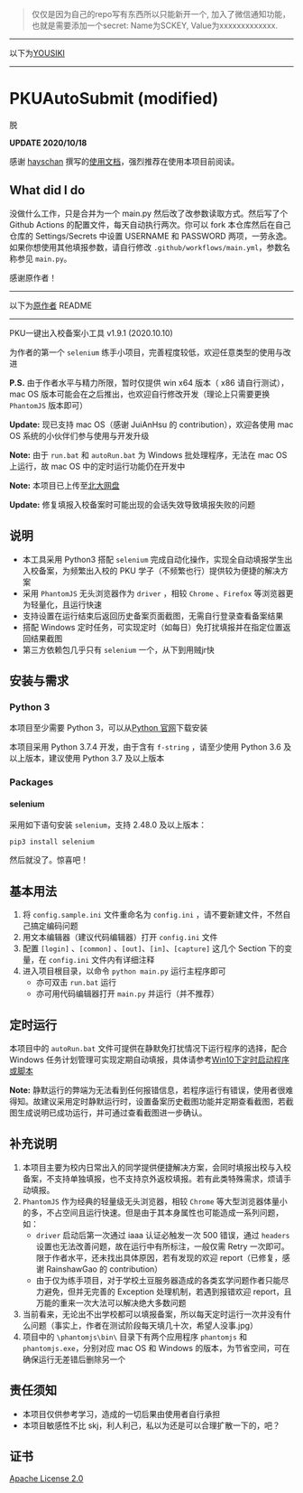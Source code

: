 > 仅仅是因为自己的repo写有东西所以只能新开一个, 加入了微信通知功能，也就是需要添加一个secret: Name为SCKEY, Value为xxxxxxxxxxxxx.
---

以下为[YOUSIKI](https://github.com/YOUSIKI/PKUAutoSubmit)

---
# PKUAutoSubmit (modified)

脱

**UPDATE 2020/10/18**

感谢 [hayschan](https://github.com/hayschan) 撰写的[使用文档](https://haysc.tech/2020/10/17/pku-auto-beian/)，强烈推荐在使用本项目前阅读。

## What did I do

没做什么工作，只是合并为一个 main.py 然后改了改参数读取方式。然后写了个 Github Actions 的配置文件，每天自动执行两次。你可以 fork 本仓库然后在自己仓库的 Settings/Secrets 中设置 USERNAME 和 PASSWORD 两项，一劳永逸。如果你想使用其他填报参数，请自行修改 `.github/workflows/main.yml`，参数名称参见 `main.py`。

感谢原作者！

---

以下为[原作者](https://github.com/Bruuuuuuce/PKUAutoSubmit) README

---

PKU一键出入校备案小工具 v1.9.1 (2020.10.10)

为作者的第一个 `selenium` 练手小项目，完善程度较低，欢迎任意类型的使用与改进

**P.S.** 由于作者水平与精力所限，暂时仅提供 win x64 版本（ x86 请自行测试），mac OS 版本可能会在之后推出，也欢迎自行修改开发（理论上只需要更换 `PhantomJS` 版本即可）

**Update:** 现已支持 mac OS（感谢 JuiAnHsu 的 contribution），欢迎各使用 mac OS 系统的小伙伴们参与使用与开发升级

**Note:** 由于 `run.bat` 和 `autoRun.bat` 为 Windows 批处理程序，无法在 mac OS 上运行，故 mac OS 中的定时运行功能仍在开发中

**Note:** 本项目已上传至[北大网盘](https://disk.pku.edu.cn/#/link/238B48AD673833F65A9EE34181654B07)

**Update:** 修复填报入校备案时可能出现的会话失效导致填报失败的问题

## 说明

- 本工具采用 Python3 搭配 `selenium` 完成自动化操作，实现全自动填报学生出入校备案，为频繁出入校的 PKU 学子（不频繁也行）提供较为便捷的解决方案
- 采用 `PhantomJS` 无头浏览器作为 `driver` ，相较 `Chrome` 、`Firefox` 等浏览器更为轻量化，且运行快速
- 支持设置在运行结束后返回历史备案页面截图，无需自行登录查看备案结果
- 搭配 Windows 定时任务，可实现定时（如每日）免打扰填报并在指定位置返回结果截图
- 第三方依赖包几乎只有 `selenium` 一个，从下到用贼jr快

## 安装与需求

### Python 3

本项目至少需要 Python 3，可以从[Python 官网](https://www.python.org/)下载安装

本项目采用 Python 3.7.4 开发，由于含有 `f-string` ，请至少使用 Python 3.6 及以上版本，建议使用 Python 3.7 及以上版本

### Packages

#### selenium

采用如下语句安装 `selenium`，支持 2.48.0 及以上版本：

```
pip3 install selenium
```

然后就没了。惊喜吧！

## 基本用法

1. 将 `config.sample.ini` 文件重命名为 `config.ini` ，请不要新建文件，不然自己搞定编码问题
2. 用文本编辑器（建议代码编辑器）打开 `config.ini` 文件
3. 配置 `[login]` 、`[common]` 、`[out]`、`[in]`、`[capture]` 这几个 Section 下的变量，在 `config.ini` 文件内有详细注释
4. 进入项目根目录，以命令 `python main.py` 运行主程序即可
   - 亦可双击 `run.bat` 运行
   - 亦可用代码编辑器打开 `main.py` 并运行（并不推荐）

## 定时运行

本项目中的 `autoRun.bat` 文件可提供在静默免打扰情况下运行程序的选择，配合 Windows 任务计划管理可实现定期自动填报，具体请参考[Win10下定时启动程序或脚本](https://blog.csdn.net/xielifu/article/details/81016220)

**Note:** 静默运行的弊端为无法看到任何报错信息，若程序运行有错误，使用者很难得知。故建议采用定时静默运行时，设置备案历史截图功能并定期查看截图，若截图生成说明已成功运行，并可通过查看截图进一步确认。

## 补充说明

1. 本项目主要为校内日常出入的同学提供便捷解决方案，会同时填报出校与入校备案，不支持单独填报，也不支持京外返校填报。若有此类特殊需求，烦请手动填报。
2. `PhantomJS` 作为经典的轻量级无头浏览器，相较 `Chrome` 等大型浏览器体量小的多，不占空间且运行快速。但是由于其本身属性也可能造成一系列问题，如：
   - `driver` 启动后第一次通过 iaaa 认证必触发一次 500 错误，通过 `headers` 设置也无法改善问题，故在运行中有所标注，一般仅需 Retry 一次即可。限于作者水平，还未找出具体原因，若有发现的欢迎 report（已修复，感谢 RainshawGao 的 contribution）
   - 由于仅为练手项目，对于学校土豆服务器造成的各类玄学问题作者只能尽力避免，但并无完善的 Exception 处理机制，若遇到报错欢迎 report，且万能的重来一次大法可以解决绝大多数问题
3. 当前看来，无论出不出学校都可以填报备案，所以每天定时运行一次并没有什么问题（事实上，作者在测试阶段每天填几十次，希望人没事.jpg）
4. 项目中的 `\phantomjs\bin\` 目录下有两个应用程序 `phantomjs` 和 `phantomjs.exe`，分别对应 mac OS 和 Windows 的版本，为节省空间，可在确保运行无差错后删除另一个

## 责任须知

- 本项目仅供参考学习，造成的一切后果由使用者自行承担
- 本项目敏感性不比 skj，利人利己，私以为还是可以合理扩散一下的，吧？

## 证书

[Apache License 2.0](https://github.com/Bruuuuuuce/PKUAutoSubmit/blob/main/LICENSE)


